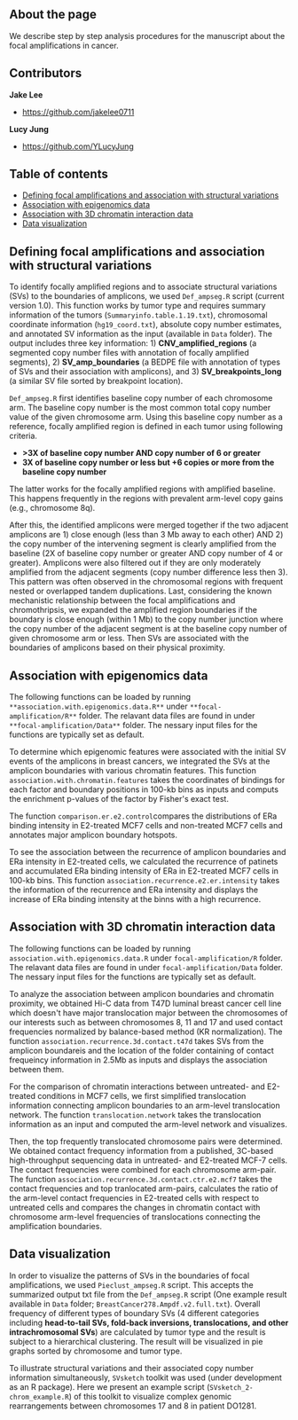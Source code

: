 ## About the page
We describe step by step analysis procedures for the manuscript about the focal amplifications in cancer. 

## Contributors

**Jake Lee**
- <https://github.com/jakelee0711>

**Lucy Jung**
- <https://github.com/YLucyJung>

## Table of contents

- [Defining focal amplifications and association with structural variations](#Defining-focal-amplifications-and-association-with-structural-variations)
- [Association with epigenomics data](#Association-with-epigenomics-data)
- [Association with 3D chromatin interaction data](#Association-with-3D-chromatin-interaction-data)
- [Data visualization](#Data-visualization)

## Defining focal amplifications and association with structural variations
To identify focally amplified regions and to associate structural variations (SVs) to the boundaries of amplicons, we used `Def_ampseg.R` script (current version 1.0). This function works by tumor type and requires summary information of the tumors (`Summaryinfo.table.1.19.txt`), chromosomal coordinate information (`hg19_coord.txt`), absolute copy number estimates, and annotated SV information as the input (available in `Data` folder). The output includes three key information: 1) **CNV_amplified_regions** (a segmented copy number files with annotation of focally amplified segments), 2) **SV_amp_boundaries** (a BEDPE file with annotation of types of SVs and their association with amplicons), and 3) **SV_breakpoints_long** (a similar SV file sorted by breakpoint location).

`Def_ampseg.R` first identifies baseline copy number of each chromosome arm. The baseline copy number is the most common total copy number value of the given chromosome arm. Using this baseline copy number as a reference, focally amplified region is defined in each tumor using following criteria.

- **\>3X of baseline copy number AND copy number of 6 or greater**
- **3X of baseline copy number or less but +6 copies or more from the baseline copy number**

The latter works for the focally amplified regions with amplified baseline. This happens frequently in the regions with prevalent arm-level copy gains (e.g., chromosome 8q). 

After this, the identified amplicons were merged together if the two adjacent amplicons are 1) close enough (less than 3 Mb away to each other) AND 2) the copy number of the intervening segment is clearly amplified from the baseline (2X of baseline copy number or greater AND copy number of 4 or greater). Amplicons were also filtered out if they are only moderately amplified from the adjacent segments (copy number difference less then 3). This pattern was often observed in the chromosomal regions with frequent nested or overlapped tandem duplications. Last, considering the known mechanistic relationship between the focal amplifications and chromothripsis, we expanded the amplified region boundaries if the boundary is close enough (within 1 Mb) to the copy number junction where the copy number of the adjacent segment is at the baseline copy number of given chromosome arm or less. Then SVs are associated with the boundaries of amplicons based on their physical proximity.

## Association with epigenomics data
The following functions can be loaded by running `**association.with.epigenomics.data.R**` under `**focal-amplification/R**` folder. The relavant data files are found in under `**focal-amplification/Data**` folder. The nessary input files for the functions are typically set as default.

To determine which epigenomic features were associated with the initial SV events of the amplicons in breast cancers, we integrated the SVs at the amplicon boundaries with various chromatin features. This function `association.with.chromatin.features` takes the coordinates of bindings for each factor and boundary positions in 100-kb bins as inputs and computs the enrichment p-values of the factor by Fisher's exact test.

The function `comparison.er.e2.control`compares the distributions of ERa binding intensity in E2-treated MCF7 cells and non-treated MCF7 cells and annotates major amplicon boundary hotspots.  

To see the association between the recurrence of amplicon boundaries and ERa intensity in E2-treated cells, we calculated the recurrence of patinets and accumulated ERa binding intensity of ERa in E2-treated MCF7 cells in 100-kb bins. This function `association.recurrence.e2.er.intensity` takes the information of the recurrence and ERa intensity and displays the increase of ERa binding intensity at the binns with a high recurrence.

## Association with 3D chromatin interaction data
The following functions can be loaded by running `association.with.epigenomics.data.R` under `focal-amplification/R` folder. The relavant data files are found in under `focal-amplification/Data` folder. The nessary input files for the functions are typically set as default.

To analyze the association between amplicon boundaries and chromatin proximity, we obtained Hi-C data from T47D luminal breast cancer cell line which doesn't have major translocation major between the chromosomes of our interests such as between chromosomes 8, 11 and 17 and used contact frequencies normalized by balance-based method (KR normalization). The function `association.recurrence.3d.contact.t47d` takes SVs from the amplicon boundareis and the location of the folder containing of contact frequeincy information in 2.5Mb as inputs and displays the association between them.

For the comparison of chromatin interactions between untreated- and E2-treated conditions in MCF7 cells, we first simplified translocation information connecting amplicon boundaries to an arm-level translocation network. The function `translocation.network` takes the translocation information as an input and computed the arm-level network and visualizes.

Then, the top frequently translocated chromosome pairs were determined. We obtained contact frequency information from a published, 3C-based high-throughput sequencing data in untreated- and E2-treated MCF-7 cells. The contact frequencies were combined for each chromosome arm-pair. The function `association.recurrence.3d.contact.ctr.e2.mcf7` takes the contact frequencies and top tranlocated arm-pairs, calculates the ratio of the arm-level contact frequencies in E2-treated cells with respect to untreated cells and compares the changes in chromatin contact with chromosome arm-level frequencies of translocations connecting the amplification boundaries. 

## Data visualization
In order to visualize the patterns of SVs in the boundaries of focal amplifications, we used `Pieclust_ampseg.R` script. This accepts the summarized output txt file from the `Def_ampseg.R` script (One example result available in `Data` folder; `BreastCancer278.Ampdf.v2.full.txt`). Overall frequency of different types of boundary SVs (4 different categories including **head-to-tail SVs, fold-back inversions, translocations, and other intrachromosomal SVs**) are calculated by tumor type and the result is subject to a hierarchical clustering. The result will be visualized in pie graphs sorted by chromosome and tumor type.

To illustrate structural variations and their associated copy number information simultaneously, `SVsketch` toolkit was used (under development as an R package). Here we present an example script (`SVsketch_2-chrom_example.R`) of this toolkit to visualize complex genomic rearrangements between chromosomes 17 and 8 in patient DO1281.
